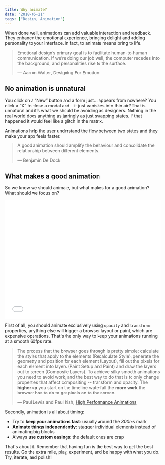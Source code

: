 ```yaml
---
title: Why animate?
date: "2018-05-21"
tags: ["Design, Animation"]
---
```


When done well, animations can add valuable interaction and feedback. They enhance the emotional experience, bringing delight and adding personality to your interface. In fact, to animate means bring to life.

> Emotional design’s primary goal is to facilitate human-to-human communication. If we’re doing our job well, the computer recedes into the background, and personalities rise to the surface.
> <footer>— Aarron Walter, Designing For Emotion</footer>

## No animation is unnatural

You click on a “New” button and a form just… appears from nowhere? You click a “X” to close a modal and… it just vanishes into thin air? That is unnatural and it’s what we should be avoiding as designers. Nothing in the real world does anything as jarringly as just swapping states. If that happened it would feel like a glitch in the matrix.

Animations help the user understand the flow between two states and they make your app feels faster.

> A good animation should amplify the behaviour and consolidate the relationship between different elements.
> <footer>— Benjamin De Dock</footer>

## What makes a good animation

So we know we should animate, but what makes for a good animation? What should we focus on?

<iframe height='385' scrolling='no' title='CSS 3D transform Colorful Animated Carousel' src='//codepen.io/edmundojr/embed/qdLWWx/?height=383&theme-id=33557&default-tab=result&embed-version=2' frameborder='no' allowtransparency='true' allowfullscreen='true' style='width: 100%;'></iframe>

First of all, you should animate exclusively using `opacity` and `transform` properties, anything else will trigger a browser layout or paint, which are expensive operations. That's the only way to keep your animations running at a smooth 60fps rate.

> The process that the browser goes through is pretty simple: calculate the styles that apply to the elements (Recalculate Style), generate the geometry and position for each element (Layout), fill out the pixels for each element into layers (Paint Setup and Paint) and draw the layers out to screen (Composite Layers). To achieve silky smooth animations you need to avoid work, and the best way to do that is to only change properties that affect compositing -- transform and opacity. The **higher up** you start on the timeline waterfall the **more work** the browser has to do to get pixels on to the screen.
> <footer> — Paul Lewis and Paul Irish, <a href="https://www.html5rocks.com/en/tutorials/speed/high-performance-animations/#disqus_thread">High Performance Animations</a></footer>

Secondly, animation is all about timing:

- Try to **keep your animations fast**: usually around the *300ms* mark
- **Animate things independently**: stagger individual elements instead of animating big blocks
- Always **use custom easings**: the default ones are crap

That's about it. Remember that having fun is the best way to get the best results. Go the extra mile, play, experiment, and be happy with what you do. Try, iterate, and polish!